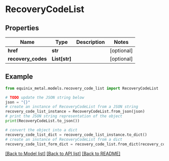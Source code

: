 # RecoveryCodeList


## Properties

Name | Type | Description | Notes
------------ | ------------- | ------------- | -------------
**href** | **str** |  | [optional] 
**recovery_codes** | **List[str]** |  | [optional] 

## Example

```python
from equinix_metal.models.recovery_code_list import RecoveryCodeList

# TODO update the JSON string below
json = "{}"
# create an instance of RecoveryCodeList from a JSON string
recovery_code_list_instance = RecoveryCodeList.from_json(json)
# print the JSON string representation of the object
print(RecoveryCodeList.to_json())

# convert the object into a dict
recovery_code_list_dict = recovery_code_list_instance.to_dict()
# create an instance of RecoveryCodeList from a dict
recovery_code_list_form_dict = recovery_code_list.from_dict(recovery_code_list_dict)
```
[[Back to Model list]](../README.md#documentation-for-models) [[Back to API list]](../README.md#documentation-for-api-endpoints) [[Back to README]](../README.md)


